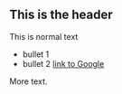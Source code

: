 ## This is the header

This is normal text

* bullet 1
* bullet 2
[link to Google](http://www.google.com)

More text.